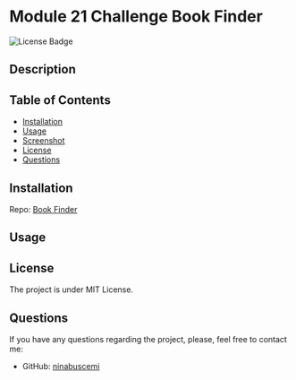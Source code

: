 # Module 21 Challenge Book Finder

![License Badge](https://badgen.net/static/license/MIT/blue)

## Description

## Table of Contents

- [Installation](#installation)
- [Usage](#usage)
- [Screenshot](#screenshot)
- [License](#license)
- [Questions](#questions)

## Installation

Repo: [Book Finder](https://github.com/ninabuscemi/mod-21-book-finder)

## Usage

## License

The project is under MIT License.

## Questions

If you have any questions regarding the project, please, feel free to contact me:

- GitHub: [ninabuscemi](https://github.com/ninabuscemi)